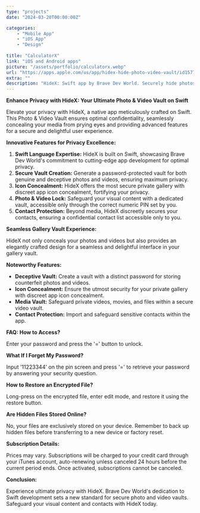 ```yaml
---
type: "projects"
date: "2024-03-20T00:00:00Z"

categories: 
    - "Mobile App"
    - "iOS App"
    - "Design"
 
title: "CalculatorX"
link: "iOS and Android apps"
picture: "/assets/portfolio/calculatorx.webp"
url: "https://apps.apple.com/us/app/hidex-hide-photo-video-vault/id1577144445"
extra: ""
description: "HideX: Swift app by Brave Dev World. Securely hide photos, videos, and contacts. Advanced features for ultimate privacy in an elegant design."
---
```

**Enhance Privacy with HideX: Your Ultimate Photo & Video Vault on Swift**

Elevate your privacy with HideX, a native app meticulously crafted on Swift. This Photo & Video Vault ensures optimal confidentiality, seamlessly concealing your media from prying eyes and providing advanced features for a secure and delightful user experience.

**Innovative Features for Privacy Excellence:**

1. **Swift Language Expertise:** HideX is built on Swift, showcasing Brave Dev World's commitment to cutting-edge app development for optimal privacy.
2. **Secure Vault Creation:** Generate a password-protected vault for both genuine and deceptive photos and videos, ensuring maximum privacy.
3. **Icon Concealment:** HideX offers the most secure private gallery with discreet app icon concealment, fortifying your privacy.
4. **Photo & Video Lock:** Safeguard your visual content with a dedicated vault, accessible only through the correct numeric PIN set by you.
5. **Contact Protection:** Beyond media, HideX discreetly secures your contacts, ensuring a confidential contact list accessible only to you.

**Seamless Gallery Vault Experience:**

HideX not only conceals your photos and videos but also provides an elegantly crafted design for a seamless and delightful interface in your gallery vault.

**Noteworthy Features:**

- **Deceptive Vault:** Create a vault with a distinct password for storing counterfeit photos and videos.
- **Icon Concealment:** Ensure the utmost security for your private gallery with discreet app icon concealment.
- **Media Vault:** Safeguard private videos, movies, and files within a secure video vault.
- **Contact Protection:** Import and safeguard sensitive contacts within the app.

**FAQ: How to Access?**

Enter your password and press the '=' button to unlock.

**What If I Forget My Password?**

Input '11223344' on the pin screen and press '=' to retrieve your password by answering your security question.

**How to Restore an Encrypted File?**

Long-press on the encrypted file, enter edit mode, and restore it using the restore button.

**Are Hidden Files Stored Online?**

No, your files are exclusively stored on your device. Remember to back up hidden files before transferring to a new device or factory reset.

**Subscription Details:**

Prices may vary. Subscriptions will be charged to your credit card through your iTunes account, auto-renewing unless canceled 24 hours before the current period ends. Once activated, subscriptions cannot be canceled.

**Conclusion:**

Experience ultimate privacy with HideX. Brave Dev World's dedication to Swift development sets a new standard for secure photo and video vaults. Safeguard your visual content and contacts with HideX today.
